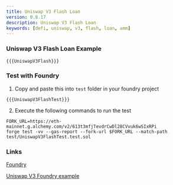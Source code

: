 ```yaml
---
title: Uniswap V3 Flash Loan
version: 0.8.17
description: Uniswap V3 Flash Loan
keywords: [defi, uniswap, v3, flash, loan, amm]
---
```


### Uniswap V3 Flash Loan Example

```solidity
{{{UniswapV3Flash}}}
```

### Test with Foundry

1. Copy and paste this into `test` folder in your foundry project

```solidity
{{{UniswapV3FlashTest}}}
```

2. Execute the following commands to run the test

```shell
FORK_URL=https://eth-mainnet.g.alchemy.com/v2/613t3mfjTevdrCwDl28CVvuk6wSIxRPi
forge test -vv --gas-report --fork-url $FORK_URL --match-path test/UniswapV3FlashTest.test.sol
```

### Links

<a href="https://github.com/foundry-rs/foundry" target="__blank">Foundry</a>

<a href="https://github.com/t4sk/defi-notes" target="__blank">Uniswap V3 Foundry example</a>
